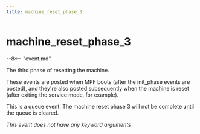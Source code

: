 ```yaml
---
title: machine_reset_phase_3
---
```


# machine_reset_phase_3


--8<-- "event.md"

The third phase of resetting the machine.

These events are posted when MPF boots (after the init_phase events are
posted), and they're also posted subsequently when the machine is reset
(after exiting the service mode, for example).

This is a queue event. The machine reset phase 3 will not be complete
until the queue is cleared.

*This event does not have any keyword arguments*
